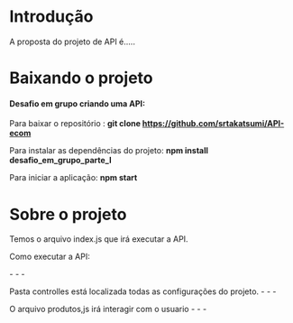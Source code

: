 # Introdução

A proposta do projeto de API é.....

# Baixando o projeto

<h4>Desafio em grupo criando uma API:</h4>

Para baixar o repositório : <b>git clone https://github.com/srtakatsumi/API-ecom </b>

Para instalar as dependências do projeto: <b>npm install desafio_em_grupo_parte_I</b>

Para iniciar a aplicação: <b>npm start </b>


# Sobre o projeto

Temos o arquivo index.js que irá executar a API.

<p>Como executar a API:</p>
      - 
      -
      -
      
 Pasta controlles está localizada todas as configurações do projeto.
      - 
      -
      -
 
 O arquivo produtos,js irá interagir com o usuario 
      - 
      -
      -
